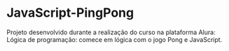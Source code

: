 # JavaScript-PingPong
Projeto desenvolvido durante a realização do curso na plataforma Alura: Lógica de programação: comece em lógica com o jogo Pong e JavaScript.
